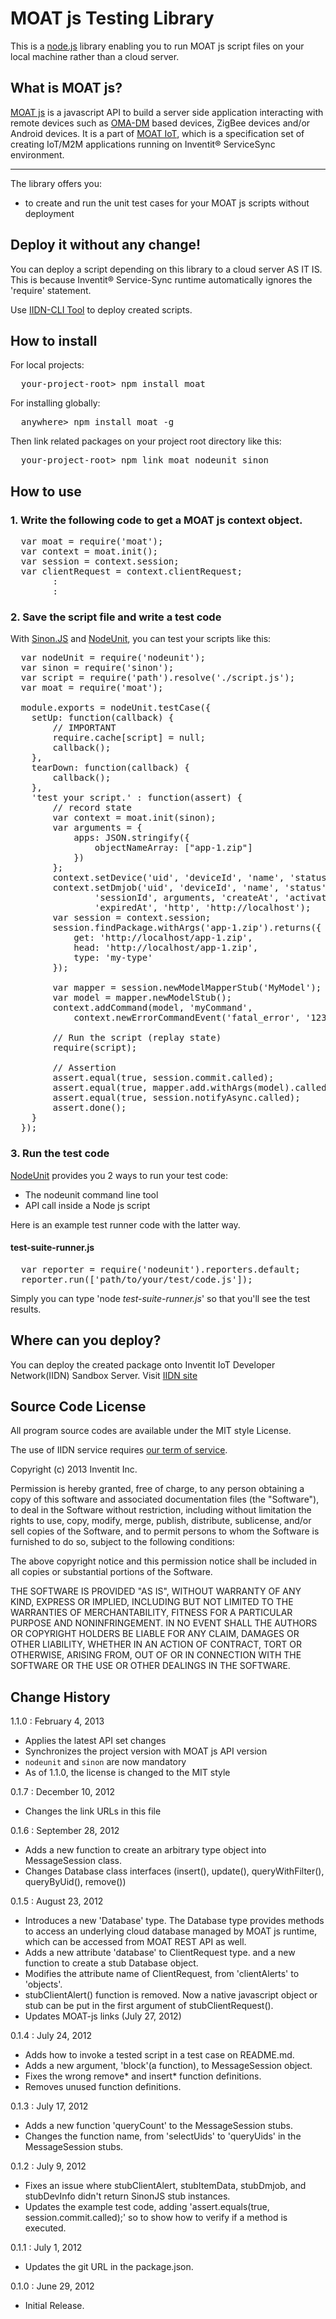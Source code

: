 MOAT js Testing Library
===

This is a [node.js](http://node.js) library enabling you to run MOAT js script files on your local machine rather than a cloud server.

## What is MOAT js?
[MOAT js](http://dev.yourinventit.com/guides/moat-iot/moat-js) is a javascript API to build a server side application interacting with remote devices such as [OMA-DM](http://en.wikipedia.org/wiki/OMA_Device_Management) based devices, ZigBee devices and/or Android devices.
It is a part of [MOAT IoT](http://dev.yourinventit.com/guides/moat-iot), which is a specification set of creating IoT/M2M applications running on Inventit® ServiceSync environment.

*****
The library offers you:

* to create and run the unit test cases for your MOAT js scripts without deployment

## Deploy it without any change!
You can deploy a script depending on this library to a cloud server AS IT IS.
This is because Inventit® Service-Sync runtime automatically ignores the 'require' statement.

Use [IIDN-CLI Tool](https://github.com/inventit/iidn-cli) to deploy created scripts.

## How to install

For local projects:
<pre>
  your-project-root> npm install moat
</pre>

For installing globally:
<pre>
  anywhere> npm install moat -g
</pre>

Then link related packages on your project root directory like this:
<pre>
  your-project-root> npm link moat nodeunit sinon
</pre>

## How to use

### 1. Write the following code to get a MOAT js context object.
<pre>
  var moat = require('moat');
  var context = moat.init();
  var session = context.session;
  var clientRequest = context.clientRequest;
        :
        :
</pre>

### 2. Save the script file and write a test code

With [Sinon.JS](http://sinonjs.org/) and [NodeUnit](https://github.com/caolan/nodeunit), you can test your scripts like this:
<pre>
  var nodeUnit = require('nodeunit');
  var sinon = require('sinon');
  var script = require('path').resolve('./script.js');
  var moat = require('moat');

  module.exports = nodeUnit.testCase({
    setUp: function(callback) {
		// IMPORTANT
		require.cache[script] = null;
    	callback();
    },
    tearDown: function(callback) {
    	callback();
    },
    'test your script.' : function(assert) {
		// record state
	    var context = moat.init(sinon);
	    var arguments = {
	        apps: JSON.stringify({
	            objectNameArray: ["app-1.zip"]
	        })
	    };
	    context.setDevice('uid', 'deviceId', 'name', 'status', 'clientVersion', 0);
	    context.setDmjob('uid', 'deviceId', 'name', 'status', 'jobServiceId',
				'sessionId', arguments, 'createAt', 'activateAt', 'startAt',
				'expiredAt', 'http', 'http://localhost');
	    var session = context.session;
		session.findPackage.withArgs('app-1.zip').returns({
			get: 'http://localhost/app-1.zip',
			head: 'http://localhost/app-1.zip',
			type: 'my-type'
		});

	    var mapper = session.newModelMapperStub('MyModel');
		var model = mapper.newModelStub();
		context.addCommand(model, 'myCommand',
			context.newErrorCommandEvent('fatal_error', '12345'));

	    // Run the script (replay state)
	    require(script);

	    // Assertion
	    assert.equal(true, session.commit.called);
		assert.equal(true, mapper.add.withArgs(model).called);
		assert.equal(true, session.notifyAsync.called);
	    assert.done();
    }
  });
</pre>


### 3. Run the test code

[NodeUnit](https://github.com/caolan/nodeunit) provides you 2 ways to run your test code:

* The nodeunit command line tool
* API call inside a Node js script

Here is an example test runner code with the latter way.

#### test-suite-runner.js
<pre>
  var reporter = require('nodeunit').reporters.default;
  reporter.run(['path/to/your/test/code.js']);
</pre>

Simply you can type 'node *test-suite-runner.js*' so that you'll see the test results.

## Where can you deploy?

You can deploy the created package onto Inventit IoT Developer Network(IIDN) Sandbox Server.
Visit [IIDN site](http://dev.yourinventit.com) 

## Source Code License

All program source codes are available under the MIT style License.

The use of IIDN service requires [our term of service](http://dev.yourinventit.com/legal/term-of-service).

Copyright (c) 2013 Inventit Inc.

Permission is hereby granted, free of charge, to any person obtaining a copy of this software and associated documentation files (the "Software"), to deal in the Software without restriction, including without limitation the rights to use, copy, modify, merge, publish, distribute, sublicense, and/or sell copies of the Software, and to permit persons to whom the Software is furnished to do so, subject to the following conditions:

The above copyright notice and this permission notice shall be included in all copies or substantial portions of the Software.

THE SOFTWARE IS PROVIDED "AS IS", WITHOUT WARRANTY OF ANY KIND, EXPRESS OR IMPLIED, INCLUDING BUT NOT LIMITED TO THE WARRANTIES OF MERCHANTABILITY, FITNESS FOR A PARTICULAR PURPOSE AND NONINFRINGEMENT. IN NO EVENT SHALL THE AUTHORS OR COPYRIGHT HOLDERS BE LIABLE FOR ANY CLAIM, DAMAGES OR OTHER LIABILITY, WHETHER IN AN ACTION OF CONTRACT, TORT OR OTHERWISE, ARISING FROM, OUT OF OR IN CONNECTION WITH THE SOFTWARE OR THE USE OR OTHER DEALINGS IN THE SOFTWARE.

## Change History

1.1.0 : February 4, 2013

* Applies the latest API set changes
* Synchronizes the project version with MOAT js API version
* <code>nodeunit</code> and <code>sinon</code> are now mandatory
* As of 1.1.0, the license is changed to the MIT style

0.1.7 : December 10, 2012

* Changes the link URLs in this file
 
0.1.6 : September 28, 2012

* Adds a new function to create an arbitrary type object into MessageSession class.
* Changes Database class interfaces (insert(), update(), queryWithFilter(), queryByUid(), remove())

0.1.5 : August 23, 2012

* Introduces a new 'Database' type. The Database type provides methods to access an underlying cloud database managed by MOAT js runtime, which can be accessed from MOAT REST API as well.
* Adds a new attribute 'database' to ClientRequest type. and a new function to create a stub Database object.
* Modifies the attribute name of ClientRequest, from 'clientAlerts' to 'objects'.
* stubClientAlert() function is removed. Now a native javascript object or stub can be put in the first argument of stubClientRequest().
* Updates MOAT-js links (July 27, 2012)

0.1.4 : July 24, 2012

* Adds how to invoke a tested script in a test case on README.md.
* Adds a new argument, 'block'(a function), to MessageSession object.
* Fixes the wrong remove* and insert* function definitions.
* Removes unused function definitions.

0.1.3 : July 17, 2012

* Adds a new function 'queryCount' to the MessageSession stubs.
* Changes the function name, from 'selectUids' to 'queryUids' in the MessageSession stubs.

0.1.2 : July 9, 2012

* Fixes an issue where stubClientAlert, stubItemData, stubDmjob, and stubDevInfo didn't return SinonJS stub instances.
* Updates the example test code, adding 'assert.equals(true, session.commit.called);' so to show how to verify if a method is executed.

0.1.1 : July 1, 2012

* Updates the git URL in the package.json.

0.1.0 : June 29, 2012

* Initial Release.
